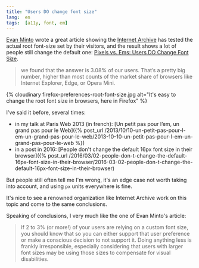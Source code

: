 ```yaml
---
title: "Users DO change font size"
lang:  en
tags:  [a11y, font, em]
---
```


[Evan Minto](https://twitter.com/VamptVo) wrote a great article showing the [Internet Archive](https://twitter.com/internetarchive) has tested the actual root font-size set by their visitors, and the result shows a lot of people still change the default one: [Pixels vs. Ems: Users DO Change Font Size](https://medium.com/@vamptvo/pixels-vs-ems-users-do-change-font-size-5cfb20831773).

> we found that the answer is 3.08% of our users. That’s a pretty big number, higher than most counts of the market share of browsers like Internet Explorer, Edge, or Opera Mini.

{% cloudinary firefox-preferences-root-font-size.jpg alt="It's easy to change the root font size in browsers, here in Firefox" %}

I've said it before, several times:

- in my talk at Paris Web 2013 (in french): [Un petit pas pour l’em, un grand pas pour le Web]({% post_url /2013/10/10-un-petit-pas-pour-l-em-un-grand-pas-pour-le-web/2013-10-10-un-petit-pas-pour-l-em-un-grand-pas-pour-le-web %})
- in a post in 2016: [People don't change the default 16px font size in their browser]({% post_url /2016/03/02-people-don-t-change-the-default-16px-font-size-in-their-browser/2016-03-02-people-don-t-change-the-default-16px-font-size-in-their-browser)

But people still often tell me I'm wrong, it's an edge case not worth taking into account, and using `px` units everywhere is fine.

It's nice to see a renowned organization like Internet Archive work on this topic and come to the same conclusions.

Speaking of conclusions, I very much like the one of Evan Minto's article:

> If 2 to 3% (or more!) of your users are relying on a custom font size, you should know that so you can either support that user preference or make a conscious decision to not support it. Doing anything less is frankly irresponsible, especially considering that users with larger font sizes may be using those sizes to compensate for visual disabilities.
